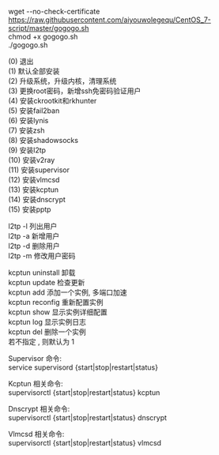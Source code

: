 wget --no-check-certificate https://raw.githubusercontent.com/aiyouwolegequ/CentOS_7-script/master/gogogo.sh      
chmod +x gogogo.sh    
./gogogo.sh      

(0) 退出           
(1) 默认全部安装        
(2) 升级系统，升级内核，清理系统         
(3) 更换root密码，新增ssh免密码验证用户      
(4) 安装ckrootkit和rkhunter       
(5) 安装fail2ban      
(6) 安装lynis      
(7) 安装zsh      
(8) 安装shadowsocks      
(9) 安装l2tp       
(10) 安装v2ray      
(11) 安装supervisor       
(12) 安装vlmcsd       
(13) 安装kcptun      
(14) 安装dnscrypt         
(15) 安装pptp

l2tp -l 列出用户       
l2tp -a 新增用户       
l2tp -d 删除用户       
l2tp -m 修改用户密码       

kcptun uninstall 卸载      
kcptun update 检查更新       
kcptun add 添加一个实例, 多端口加速      
kcptun reconfig <id> 重新配置实例      
kcptun show <id> 显示实例详细配置            
kcptun log <id> 显示实例日志         
kcptun del <id> 删除一个实例      
若不指定 <id>, 则默认为 1        
  

Supervisor 命令:      
service supervisord {start|stop|restart|status}        

Kcptun 相关命令:      
supervisorctl {start|stop|restart|status} kcptun<id>         

Dnscrypt 相关命令:    
supervisorctl {start|stop|restart|status} dnscrypt       

Vlmcsd 相关命令:     
supervisorctl {start|stop|restart|status} vlmcsd   
